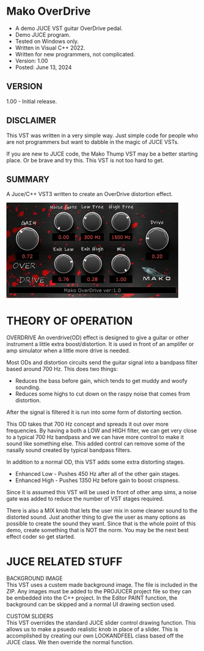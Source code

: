 # Mako OverDrive
* A demo JUCE VST guitar OverDrive pedal.
* Demo JUCE program.
* Tested on Windows only.
* Written in Visual C++ 2022.
* Written for new programmers, not complicated.
* Version: 1.00
* Posted: June 13, 2024

VERSION
------------------------------------------------------------------
1.00 - Initial release.

DISCLAIMER
------------------------------------------------------------------  
This VST was written in a very simple way. Just simple code for
people who are not programmers but want to dabble in the magic of JUCE VSTs.

If you are new to JUCE code, the Mako Thump VST may be a better
starting place. Or be brave and try this. This VST is not too hard to get.
       
SUMMARY
------------------------------------------------------------------
A Juce/C++ VST3 written to create an OverDrive distortion effect. 

![Demo Image](docs/assets/makooddemo01.jpg)

# THEORY OF OPERATION<br />
OVERDRIVE
An overdrive(OD) effect is designed to give a guitar or other instrument a little extra boost/distortion.
It is used in front of an amplifer or amp simulator when a little more drive is needed.

Most ODs and distortion circuits send the guitar signal into a bandpass filter based around 700 Hz. This does two things:
* Reduces the bass before gain, which tends to get muddy and woofy sounding.
* Reduces some highs to cut down on the raspy noise that comes from distortion.

After the signal is filtered it is run into some form of distorting section. 

This OD takes that 700 Hz concept and spreads it out over more frequencies. By having a both a LOW and HIGH filter, we can get very close
to a typical 700 Hz bandpass and we can have more control to make it sound like something else. This added control can remove some of the
nasally sound created by typical bandpass filters.

In addition to a normal OD, this VST adds some extra distorting stages.
* Enhanced Low - Pushes 450 Hz after all of the other gain stages.
* Enhanced High - Pushes 1350 Hz before gain to boost crispness.

Since it is assumed this VST will be used in front of other amp sims, a noise gate was added to reduce the number of VST stages required.

There is also a MIX knob that lets the user mix in some cleaner sound to the distorted sound. Just another thing to give the user as many
options as possible to create the sound they want. Since that is the whole point of this demo, create something that is NOT the norm. You 
may be the next best effect coder so get started.

# JUCE RELATED STUFF<br />
BACKGROUND IMAGE  
This VST uses a custem made background image. The file is included in the ZIP. Any images must be added to the PROJUCER project file so
they can be embedded into the C++ project. In the Editor PAINT function, the background can be skipped and a normal UI drawing section used.

CUSTOM SLIDERS  
This VST overrides the standard JUCE slider control drawing function. This allows us to make a psuedo realistic knob in place of a slider.
This is accomplished by creating our own LOOKANDFEEL class based off the JUCE class. We then override the normal function.





